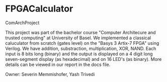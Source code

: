 # FPGACalculator
ComArchProject

This project was part of the bachelor course "Computer Architecure and trusted computing" at University of Basel. 
We implemented a classical caluculator from scratch (gates level) on the "Basys 3 Artix-7 FPGA" using Verilog. We have addition, substraction, multiplication, XOR, NAND.
Each input is 8 bits long (binary) and the output is displayed on a 4 digit long seven-segment display (as hexadecimal) and on 16 LED's (as binary).
More details can be viewed in our report in the docs file.

Owner: Severin Memmishofer, Yash Trivedi
